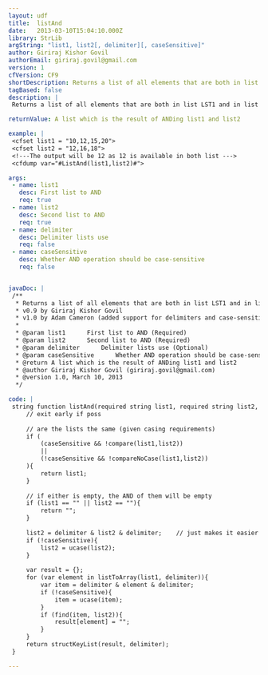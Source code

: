 ```yaml
---
layout: udf
title:  listAnd
date:   2013-03-10T15:04:10.000Z
library: StrLib
argString: "list1, list2[, delimiter][, caseSensitive]"
author: Giriraj Kishor Govil
authorEmail: giriraj.govil@gmail.com
version: 1
cfVersion: CF9
shortDescription: Returns a list of all elements that are both in list LST1 and in list LST2
tagBased: false
description: |
 Returns a list of all elements that are both in list LST1 and in list LST2

returnValue: A list which is the result of ANDing list1 and list2

example: |
 <cfset list1 = "10,12,15,20">
 <cfset list2 = "12,16,18">
 <!---The output will be 12 as 12 is available in both list --->
 <cfdump var="#ListAnd(list1,list2)#">

args:
 - name: list1
   desc: First list to AND
   req: true
 - name: list2
   desc: Second list to AND
   req: true
 - name: delimiter
   desc: Delimiter lists use
   req: false
 - name: caseSensitive
   desc: Whether AND operation should be case-sensitive
   req: false


javaDoc: |
 /**
  * Returns a list of all elements that are both in list LST1 and in list LST2
  * v0.9 by Giriraj Kishor Govil
  * v1.0 by Adam Cameron (added support for delimiters and case-sensitivity; used clearer argument &amp; variable names; improved logic slightly)
  * 
  * @param list1      First list to AND (Required)
  * @param list2      Second list to AND (Required)
  * @param delimiter      Delimiter lists use (Optional)
  * @param caseSensitive      Whether AND operation should be case-sensitive (Optional)
  * @return A list which is the result of ANDing list1 and list2 
  * @author Giriraj Kishor Govil (giriraj.govil@gmail.com) 
  * @version 1.0, March 10, 2013 
  */

code: |
 string function listAnd(required string list1, required string list2, string delimiter=",", boolean caseSensitive=false){
     // exit early if poss
     
     // are the lists the same (given casing requirements)
     if (
         (caseSensitive && !compare(list1,list2))
         ||
         (!caseSensitive && !compareNoCase(list1,list2))
     ){
         return list1;
     }
 
     // if either is empty, the AND of them will be empty
     if (list1 == "" || list2 == ""){
         return "";    
     }
 
     list2 = delimiter & list2 & delimiter;    // just makes it easier to do the find operation if all elements are wrapped in delimiters
     if (!caseSensitive){
         list2 = ucase(list2);
     }
 
     var result = {};
     for (var element in listToArray(list1, delimiter)){
         var item = delimiter & element & delimiter;
         if (!caseSensitive){
             item = ucase(item);
         }
         if (find(item, list2)){
             result[element] = "";
         }
     }
     return structKeyList(result, delimiter);
 }

---
```


